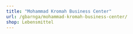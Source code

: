 ```yaml
---
title: "Mohammad Kromah Business Center"
url: /gbarnga/mohammad-kromah-business-center/
shop: Lebensmittel
---
```

